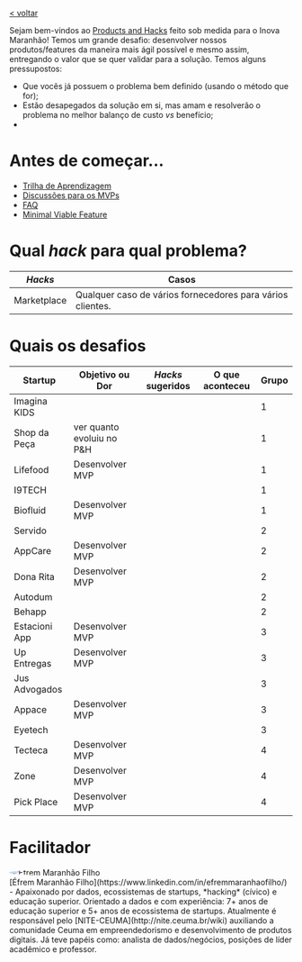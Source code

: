[< voltar](https://productsandhacks.com)

Sejam bem-vindos ao [Products and Hacks](https://productsandhacks.com) feito sob medida para o Inova Maranhão! Temos um grande desafio: desenvolver nossos produtos/features da maneira mais ágil possível e mesmo assim, entregando o valor que se quer validar para a solução. Temos alguns pressupostos:

  - Que vocês já possuem o problema bem definido (usando o método que for);
  - Estão desapegados da solução em si, mas amam e resolverão o problema no melhor balanço de custo *vs* benefício;
  - 
  

# Antes de começar...

  - [Trilha de Aprendizagem](https://universidadeagora.com/trilha-de-aprendizagem-products-and-hacks/)
  - [Discussões para os MVPs](https://comunidade.universidadeagora.com/tags/mvp)
  - [FAQ](https://productsandhacks.com/#faq)
  - [Minimal Viable Feature](https://www.youtube.com/watch?v=DEXNf2xjyRw)
  
# Qual _hack_ para qual problema?

_Hacks_ | Casos | 
------------- | ------------- | 
Marketplace | Qualquer caso de vários fornecedores para vários clientes. |

# Quais os desafios

Startup      | Objetivo ou Dor | _Hacks_ sugeridos | O que aconteceu | Grupo |
------------ | -------------  | -------------      | -------------   | ------------- |
Imagina KIDS |                |                   |               | 1 |
Shop da Peça | ver quanto evoluiu no P&H | | | 1 |
Lifefood | Desenvolver MVP| | | 1 |
I9TECH | | | | 1 |
Biofluid | Desenvolver MVP | | | 1 |
Servido | | | | 2 |
AppCare | Desenvolver MVP | | | 2 |
Dona Rita | Desenvolver MVP | | | 2 |
Autodum | | | | 2 |
Behapp | | | | 2 |
Estacioni App | Desenvolver MVP | | | 3 |
Up Entregas | Desenvolver MVP | | | 3 |
Jus Advogados | | | | 3 |
Appace | Desenvolver MVP | | | 3 |
Eyetech | | | | 3 |
Tecteca | Desenvolver MVP | | | 4 |
Zone | Desenvolver MVP| | | 4 |
Pick Place | Desenvolver MVP | | | 4 |


# Facilitador
<img style="vertical-align: middle; border-radius: 50%; display: block; margin-left: auto; margin-right: auto;" src="https://github.com/nite-ceuma/products-and-hacks/raw/gh-pages/img/efrem_maranhao_filho.png" alt="Éfrem Maranhão Filho">
[Éfrem Maranhão Filho](https://www.linkedin.com/in/efremmaranhaofilho/) - Apaixonado por dados, ecossistemas de startups, *hacking* (cívico) e educação superior. Orientado a dados e com experiência: 7+ anos de educação superior e 5+ anos de ecossistema de startups. Atualmente é responsável pelo [NITE-CEUMA](http://nite.ceuma.br/wiki) auxiliando a comunidade Ceuma em empreendedorismo e desenvolvimento de produtos digitais. Já teve papéis como: analista de dados/negócios, posições de líder acadêmico e professor.

